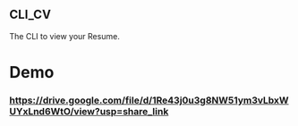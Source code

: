 ## CLI_CV
The CLI to view your Resume.


# Demo
### https://drive.google.com/file/d/1Re43j0u3g8NW51ym3vLbxWUYxLnd6WtO/view?usp=share_link

